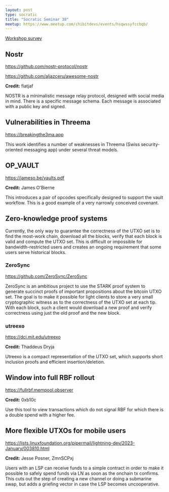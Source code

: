 ```yaml
---
layout: post
type: socratic
title: "Socratic Seminar 38"
meetup: https://www.meetup.com/chibitdevs/events/hsqwssyfccbqb/
---
```


[Workshop survey](https://cryptpad.fr/form/#/2/form/view/au7LxbcraHnesR8V563yYGBXB-3wtswRwJo7o-KUOxw/)

## Nostr

<https://github.com/nostr-protocol/nostr>

<https://github.com/aljazceru/awesome-nostr>

**Credit:** fiatjaf

NOSTR is a minimalistic message relay protocol, designed with social media in
mind.  There is a specific message schema.  Each message is associated with a
public key and signed.

## Vulnerabilities in Threema

<https://breakingthe3ma.app>

This work identifies a number of weaknesses in Threema (Swiss security-oriented
messaging app) under several threat models.

## OP_VAULT

<https://jameso.be/vaults.pdf>

**Credit:** James O'Bierne

This introduces a pair of opcodes specifically designed to support the vault
workflow.  This is a good example of a very narrowly conceived covenant.

## Zero-knowledge proof systems

Currently, the only way to guarantee the correctness of the UTXO set is to find
the most-work chain, download all the blocks, verify that each block is valid
and compute the UTXO set.  This is difficult or impossible for
bandwidth-restricted users and creates an ongoing requirement that some users
serve historical blocks.

### ZeroSync

<https://github.com/ZeroSync/ZeroSync>

ZeroSync is an ambitious project to use the STARK proof system to generate
succinct proofs of important propositions about the bitcoin UTXO set.  The goal
is to make it possible for light clients to store a very small cryptographic
witness as to the correctness of the UTXO set at each tip.  With each block,
such a client would download a new proof and verify correctness using just the
old proof and the new block.

### utreexo

<https://dci.mit.edu/utreexo>

**Credit:** Thaddeus Dryja

Utreexo is a compact representation of the UTXO set, which supports short
inclusion proofs and efficient insertion/deletion.

## Window into full RBF rollout

<https://fullrbf.mempool.observer>

**Credit:** 0xb10c

Use this tool to view transactions which do not signal RBF for which there is a
double spend with a higher fee.

## More flexible UTXOs for mobile users

<https://lists.linuxfoundation.org/pipermail/lightning-dev/2023-January/003810.html>

**Credit:** Jesse Posner, ZmnSCPxj

Users with an LSP can receive funds to a simple contract in order to make it
possible to safely spend funds via LN as soon as the onchain tx confirms.  This
cuts out the step of creating a new channel or doing a submarine swap, but adds
a griefing vector in case the LSP becomes uncooperative.
